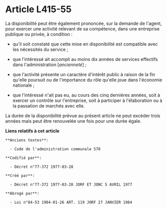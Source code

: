 # Article L415-55

La disponibilité peut être également prononcée, sur la demande de l'agent, pour exercer une activité relevant de sa
compétence, dans une entreprise publique ou privée, à condition :

- qu'il soit constaté que cette mise en disponibilité est compatible avec les nécessités du service ;

- que l'intéressé ait accompli au moins dix années de services effectifs dans l'administration [*ancienneté*] ;

- que l'activité présente un caractère d'intérêt public à raison de la fin qu'elle poursuit ou de l'importance du rôle
qu'elle joue dans l'économie nationale ;

- que l'intéressé n'ait pas eu, au cours des cinq dernières années, soit à exercer un contrôle sur l'entreprise, soit à
participer à l'élaboration ou à la passation de marchés avec elle.

La durée de la disponibilité prévue au présent article ne peut excéder trois années mais peut être renouvelée une fois pour
une durée égale.

**Liens relatifs à cet article**

	**Anciens textes**:

	  - Code de l'administration communale 570

	**Codifié par**:

	  - Décret n°77-372 1977-03-28

	**Créé par**:

	  - Décret n°77-372 1977-03-28 JORF ET JONC 5 AVRIL 1977

	**Abrogé par**:

	  - Loi n°84-53 1984-01-26 ART. 119 JORF 27 JANVIER 1984
